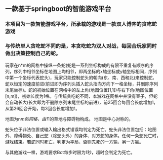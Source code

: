 ## 一款基于springboot的智能游戏平台

### 本项目为一款智能游戏平台，所承载的游戏是一款双人博弈的贪吃蛇游戏
### 与传统单人贪吃蛇不同的是，本贪吃蛇为双人对战，每回合玩家同时做出决策控制自己的蛇。

玩家在n*m的网格中操纵一条蛇(蛇是一系列坐标构成的有限不重复有顺序的序列，序列中相邻坐标在地图上均相邻，即两坐标的x轴坐标或y轴坐标相同，序列中第一个坐标代表蛇头)，玩家只能控制蛇头的朝向(东、南、西和北)来控制蛇。蛇以恒定的速度前进(前进即为序列头插入蛇头指向方向下一格坐标，并删除序列末尾坐标)。蛇的初始位置在网格中的左上角(地图位置[1,1])与右下角(地图位置[n,m])，初始长度为1格。与传统贪吃蛇不同，本游戏在网格中并没有豆子，但蛇会自动长大(长大即为不删除序列末尾坐标的前进)，前25回合每回合长度增加1，从第26回合开始，每3回合长度增加1。

地图为n*m的网格，由1*1的草地与障碍物构成。 地图是中心对称的。

蛇头位于非法位置或输入输出格式错误均判定为死亡。蛇头非法位置包括：地图外、障碍物处、自己蛇（除蛇头外）的身体、对方蛇的身体。任何一条蛇死亡时，游戏结束。若蛇同时死亡，判定为平局，否则先死的一方输，另一方赢。

与其他游戏一样，游戏要求Bot每步时限为1秒，超时会判定为死亡。



